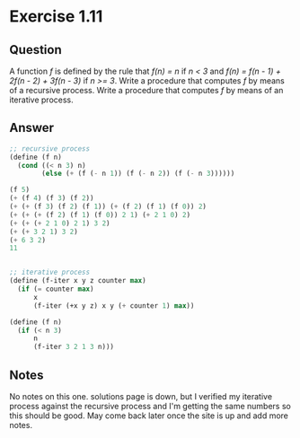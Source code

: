 Exercise 1.11
============

## Question

A function *f* is defined by the rule that *f(n) = n* if *n < 3* and *f(n) = f(n - 1) + 2f(n - 2) + 3f(n - 3)* if *n >= 3*. Write a procedure that computes *f* by means of a recursive process. Write a procedure that computes *f* by means of an iterative process.


## Answer

```scheme
;; recursive process
(define (f n)
  (cond ((< n 3) n)
        (else (+ (f (- n 1)) (f (- n 2)) (f (- n 3))))))

(f 5)
(+ (f 4) (f 3) (f 2))
(+ (+ (f 3) (f 2) (f 1)) (+ (f 2) (f 1) (f 0)) 2)
(+ (+ (+ (f 2) (f 1) (f 0)) 2 1) (+ 2 1 0) 2)
(+ (+ (+ 2 1 0) 2 1) 3 2)
(+ (+ 3 2 1) 3 2)
(+ 6 3 2)
11


;; iterative process
(define (f-iter x y z counter max)
  (if (= counter max)
      x
      (f-iter (+x y z) x y (+ counter 1) max))

(define (f n)
  (if (< n 3)
      n
      (f-iter 3 2 1 3 n)))
```


## Notes

No notes on this one. solutions page is down, but I verified my iterative process against the recursive process and I'm getting the same numbers so this should be good. May come back later once the site is up and add more notes.
